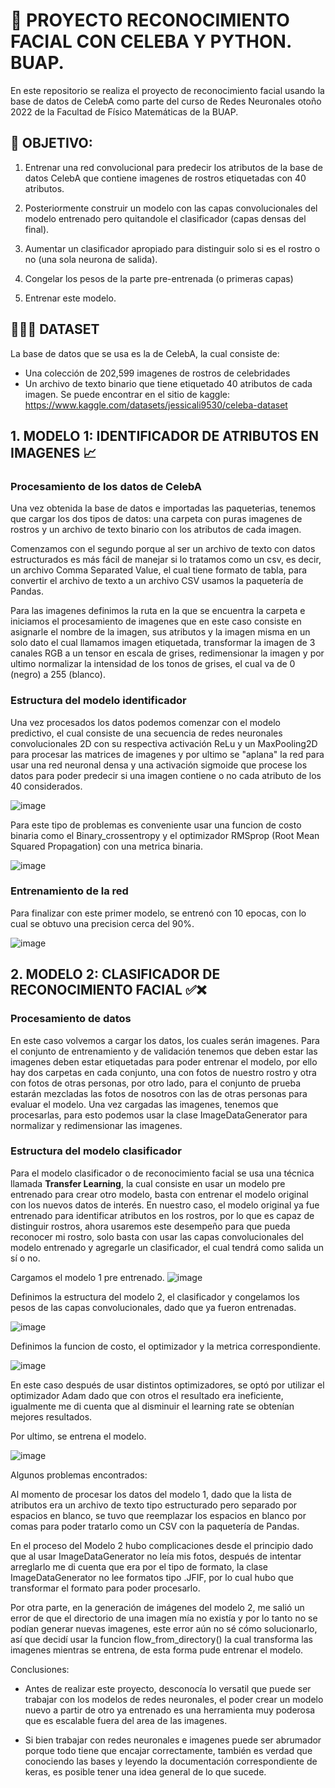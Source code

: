 # 🚀 PROYECTO RECONOCIMIENTO FACIAL CON CELEBA Y PYTHON. BUAP.
En este repositorio se realiza el proyecto de reconocimiento facial usando la base de datos de CelebA como parte del curso de Redes Neuronales otoño 2022 de la Facultad de Físico Matemáticas de la BUAP.

## 🔎 OBJETIVO:
  1.  Entrenar  una  red  convolucional  para  predecir  los  atributos  de  la  base de datos CelebA que contiene imagenes de rostros etiquetadas con 40 atributos.
  
  2.  Posteriormente  construir  un  modelo  con  las  capas  convolucionales  del modelo entrenado pero quitandole el   clasificador (capas densas del final).
   
  3.  Aumentar un clasificador apropiado para distinguir solo si es el rostro o no (una sola neurona de salida).
  
  4.  Congelar los pesos de la parte pre-entrenada (o primeras capas)
  
  5.  Entrenar este modelo.


## 👨👱‍♀️ DATASET
La base de datos que se usa es la de CelebA, la cual consiste de:
  * Una colección de 202,599 imagenes de rostros de celebridades
  * Un archivo de texto binario que tiene etiquetado 40 atributos de cada imagen.
Se puede encontrar en el sitio de kaggle: 
https://www.kaggle.com/datasets/jessicali9530/celeba-dataset


## 1. MODELO 1: IDENTIFICADOR DE ATRIBUTOS EN IMAGENES 📈
### Procesamiento de los datos de CelebA

Una vez obtenida la base de datos e importadas las paqueterias, tenemos que cargar los dos tipos de datos: una carpeta con puras imagenes de rostros y un archivo de texto binario con los atributos de cada imagen. 

Comenzamos con el segundo porque al ser un archivo de texto con datos estructurados es más fácil de manejar si lo tratamos como un csv, es decir, un archivo Comma Separated Value, el cual tiene formato de tabla, para convertir el archivo de texto a un archivo CSV usamos la paquetería de Pandas.


Para las imagenes definimos la ruta en la que se encuentra la carpeta e iniciamos el procesamiento de imagenes que en este caso consiste en asignarle el nombre de la imagen, sus atributos y la imagen misma en un solo dato el cual llamamos imagen etiquetada, transformar la imagen de 3 canales RGB a un tensor en escala de grises, redimensionar la imagen y por ultimo normalizar la intensidad de los tonos de grises, el cual va de 0 (negro) a 255 (blanco).


### Estructura del modelo identificador 
Una vez procesados los datos podemos comenzar con el modelo predictivo, el cual consiste de una secuencia de redes neuronales convolucionales 2D con su respectiva activación ReLu y un MaxPooling2D para procesar las matrices de imagenes y por ultimo se "aplana" la red para usar una red neuronal densa y una activación sigmoide que procese los datos para poder predecir si una imagen contiene o no cada atributo de los 40 considerados. 

![image](https://user-images.githubusercontent.com/80428982/202064225-03735a07-eb5f-47d8-b19f-ee916c80bb93.png)

Para este tipo de problemas es conveniente usar una funcion de costo binaria como el Binary_crossentropy y el optimizador RMSprop (Root Mean Squared Propagation) con una metrica binaria.

![image](https://user-images.githubusercontent.com/80428982/202064345-848713bc-dc5a-469e-acfc-6cb584b5e352.png)

### Entrenamiento de la red
Para finalizar con este primer modelo, se entrenó con 10 epocas, con lo cual se obtuvo una precision cerca del 90%.

![image](https://user-images.githubusercontent.com/80428982/202064163-75f08693-ef34-4e16-913e-5e60a4ae1a93.png)


## 2. MODELO 2: CLASIFICADOR DE RECONOCIMIENTO FACIAL ✅❌

### Procesamiento de datos
En este caso volvemos a cargar los datos, los cuales serán imagenes. Para el conjunto de entrenamiento y de validación tenemos que deben estar las imagenes deben estar etiquetadas para poder entrenar el modelo, por ello hay dos carpetas en cada conjunto, una con fotos de nuestro rostro y otra con fotos de otras personas, por otro lado, para el conjunto de prueba estarán mezcladas las fotos de nosotros con las de otras personas para evaluar el modelo.
Una vez cargadas las imagenes, tenemos que procesarlas, para esto podemos usar la clase ImageDataGenerator para normalizar y redimensionar las imagenes.

### Estructura del modelo clasificador
Para el modelo clasificador o de reconocimiento facial se usa una técnica llamada **Transfer Learning**, la cual consiste en usar un modelo pre entrenado para crear otro modelo, basta con entrenar el modelo original con los nuevos datos de interés. En nuestro caso, el modelo original ya fue entrenado para identificar atributos en los rostros, por lo que es capaz de distinguir rostros, ahora usaremos este desempeño para que pueda reconocer mi rostro, solo basta con usar las capas convolucionales del modelo entrenado y agregarle un clasificador, el cual tendrá como salida un sí o no. 



Cargamos el modelo 1 pre entrenado. 
![image](https://user-images.githubusercontent.com/80428982/202092822-f6c0b9fc-654b-4c79-b756-56bb34129e0a.png)


Definimos la estructura del modelo 2, el clasificador y congelamos los pesos de las capas convolucionales, dado que ya fueron entrenadas. 

![image](https://user-images.githubusercontent.com/80428982/202092894-4827456a-4c5d-497d-ac67-83911f804de5.png)

Definimos la funcion de costo, el optimizador y la metrica correspondiente. 

![image](https://user-images.githubusercontent.com/80428982/202093007-4538d2ae-1bb2-4e8f-bd17-0b79be631521.png)

En este caso después de usar distintos optimizadores, se optó por utilizar el optimizador Adam dado que con otros el resultado era ineficiente, igualmente me di cuenta que al disminuir el learning rate se obtenían mejores resultados. 


Por ultimo, se entrena el modelo.

![image](https://user-images.githubusercontent.com/80428982/202093350-eda09380-f94f-45ee-a326-bb7e8953e837.png)


Algunos problemas encontrados: 

Al momento de procesar los datos del modelo 1, dado que la lista de atributos era un archivo de texto tipo estructurado pero separado por espacios en blanco, se tuvo que reemplazar los espacios en blanco por comas para poder tratarlo como un CSV con la paquetería de Pandas. 

En el proceso del Modelo 2 hubo complicaciones desde el principio dado que al usar ImageDataGenerator no leía mis fotos, después de intentar arreglarlo me di cuenta que era por el tipo de formato, la clase ImageDataGenerator no lee formatos tipo .JFIF, por lo cual hubo que transformar el formato para poder procesarlo. 

Por otra parte, en la generación de imágenes del modelo 2, me salió un error de que el directorio de una imagen mía no existía y por lo tanto no se podían generar nuevas imagenes, este error aún no sé cómo solucionarlo, así que decidí usar la funcion flow_from_directory() la cual transforma las imagenes mientras se entrena, de esta forma pude entrenar el modelo. 

Conclusiones: 

* Antes de realizar este proyecto, desconocía lo versatil que puede ser trabajar con los modelos de redes neuronales, el poder crear un modelo nuevo a partir de otro     ya entrenado es una herramienta muy poderosa que es escalable fuera del area de las imagenes. 

* Si bien trabajar con redes neuronales e imagenes puede ser abrumador porque todo tiene que encajar correctamente, también es verdad que conociendo las bases y         leyendo la documentación correspondiente de keras, es posible tener una idea general de lo que sucede. 
